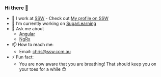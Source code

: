 ### Hi there 👋

- 💼 I work at [SSW](https://ssw.com.au) - Check out [My profile on SSW](https://www.ssw.com.au/people/chris-clement)
- 🔭 I’m currently working on [SugarLearning](https://sugarlearning.com)
- 💬 Ask me about
  - [Angular](https://angular.io/)
  - [NgRx](https://ngrx.io/)
- 📫 How to reach me:
  - Email: chris@ssw.com.au
- ⚡ Fun fact:
  - You are now aware that you are breathing! That should keep you on your toes for a while 😊

<!--
**christoment/christoment** is a ✨ _special_ ✨ repository because its `README.md` (this file) appears on your GitHub profile.

Here are some ideas to get you started:

- 🔭 I’m currently working on ...
- 🌱 I’m currently learning ...
- 👯 I’m looking to collaborate on ...
- 🤔 I’m looking for help with ...
- 💬 Ask me about ...
- 📫 How to reach me: ...
- 😄 Pronouns: ...
- ⚡ Fun fact: ...
-->
